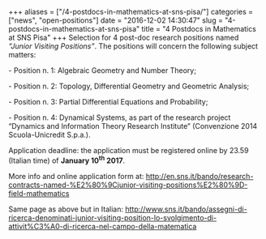 +++
aliases = ["/4-postdocs-in-mathematics-at-sns-pisa/"]
categories = ["news", "open-positions"]
date = "2016-12-02 14:30:47"
slug = "4-postdocs-in-mathematics-at-sns-pisa"
title = "4 Postdocs in Mathematics at SNS Pisa"
+++
Selection for 4 post-doc research positions named *“Junior Visiting
Positions”*. The positions will concern the following subject matters:

\- Position n. 1: Algebraic Geometry and Number Theory;

\- Position n. 2: Topology, Differential Geometry and Geometric
Analysis;

\- Position n. 3: Partial Differential Equations and Probability;

\- Position n. 4: Dynamical Systems, as part of the research project
“Dynamics and Information Theory Research Institute” (Convenzione 2014
Scuola-Unicredit S.p.a.).

Application deadline: the application must be registered online by 23.59
(Italian time) of **January 10<sup>th</sup> 2017**.

More info and online application form at:
<http://en.sns.it/bando/research-contracts-named-%E2%80%9Cjunior-visiting-positions%E2%80%9D-field-mathematics>

Same page as above but in Italian:
<http://www.sns.it/bando/assegni-di-ricerca-denominati-junior-visiting-position-lo-svolgimento-di-attivit%C3%A0-di-ricerca-nel-campo-della-matematica>
